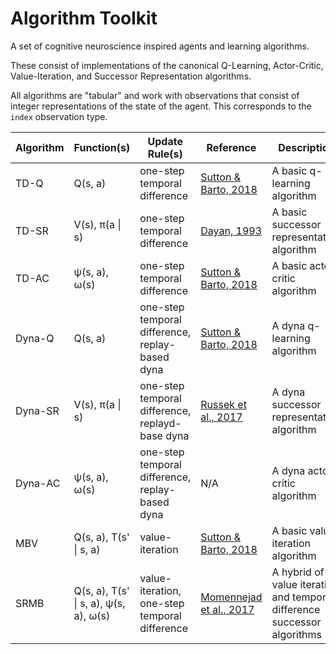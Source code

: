 # Algorithm Toolkit

A set of cognitive neuroscience inspired agents and learning algorithms.

These consist of implementations of the canonical Q-Learning, Actor-Critic, Value-Iteration, and Successor Representation algorithms.

All algorithms are "tabular" and work with observations that consist of integer representations of the state of the agent. This corresponds to the `index` observation type.

| Algorithm | Function(s) | Update Rule(s) | Reference | Description | Code Link |
| --- | --- | --- | --- | --- | --- |
| TD-Q | Q(s, a) | one-step temporal difference | [Sutton & Barto, 2018](http://incompleteideas.net/book/the-book-2nd.html) | A basic q-learning algorithm | [Code](./td_agents.py) |
| TD-SR | V(s), π(a \| s) | one-step temporal difference | [Dayan, 1993](https://ieeexplore.ieee.org/abstract/document/6795455) | A basic successor representation algorithm | [Code](./td_agents.py) |
| TD-AC | ψ(s, a), ω(s) | one-step temporal difference | [Sutton & Barto, 2018](http://incompleteideas.net/book/the-book-2nd.html) | A basic actor-critic algorithm | [Code](./td_agents.py) |
| Dyna-Q | Q(s, a) | one-step temporal difference, replay-based dyna | [Sutton & Barto, 2018](http://incompleteideas.net/book/the-book-2nd.html) | A dyna q-learning algorithm | [Code](./dyna_agents.py) |
| Dyna-SR | V(s), π(a \| s) | one-step temporal difference, replayd-base dyna | [Russek et al., 2017](https://journals.plos.org/ploscompbiol/article?id=10.1371/journal.pcbi.1005768) | A dyna successor representation algorithm |[Code](./dyna_agents.py) |
| Dyna-AC | ψ(s, a), ω(s) | one-step temporal difference, replay-based dyna | N/A | A dyna actor-critic algorithm |[Code](./dyna_agents.py) |
| MBV | Q(s, a), T(s' \| s, a) | value-iteration | [Sutton & Barto, 2018](http://incompleteideas.net/book/the-book-2nd.html) | A basic value iteration algorithm | [Code](./mb_agents.py) |
| SRMB | Q(s, a), T(s' \| s, a), ψ(s, a), ω(s) | value-iteration, one-step temporal difference | [Momennejad et al., 2017](https://www.nature.com/articles/s41562-017-0180-8) | A hybrid of value iteration and temporal-difference successor algorithms | [Code](./mb_agents.py) |
